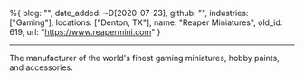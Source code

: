%{
  blog: "",
  date_added: ~D[2020-07-23],
  github: "",
  industries: ["Gaming"],
  locations: ["Denton, TX"],
  name: "Reaper Miniatures",
  old_id: 619,
  url: "https://www.reapermini.com"
}

---

The manufacturer of the world's finest gaming miniatures, hobby paints, and accessories.
